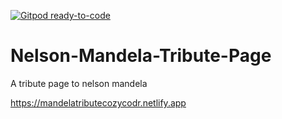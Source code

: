 [![Gitpod ready-to-code](https://img.shields.io/badge/Gitpod-ready--to--code-blue?logo=gitpod)](https://gitpod.io/#https://github.com/coderXcoded/Nelson-Mandela-Tribute-Page)

# Nelson-Mandela-Tribute-Page
A tribute page to nelson mandela

 https://mandelatributecozycodr.netlify.app 
